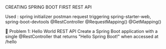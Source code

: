 CREATING SPRING BOOT FIRST REST API

Used : 
spring initializer 
postman request triggering
spring-starter-web,
spring-boot-devtools
@RestController
@RequestMapping()
@GetMapping()

🧩 Problem 1: Hello World REST API
Create a Spring Boot application with a single @RestController that returns "Hello Spring Boot!" when accessed at /hello
